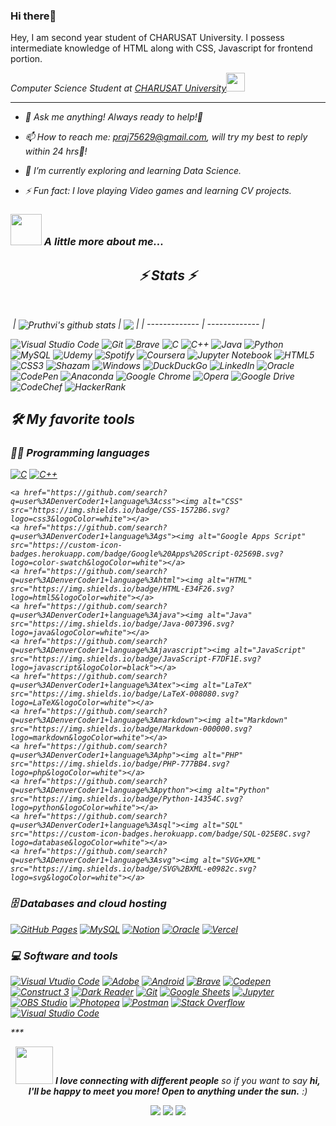 <!--### Hi there 👋-->

<!--
**PruthviRaj0009/PruthviRaj0009** is a ✨ _special_ ✨ repository because its `README.md` (this file) appears on your GitHub profile.

Here are some ideas to get you started:

- 🔭 I’m currently working on ...
- 🌱 I’m currently learning ...
- 👯 I’m looking to collaborate on ...
- 🤔 I’m looking for help with ...
- 💬 Ask me about ...
- 📫 How to reach me: ...
- 😄 Pronouns: ...
- ⚡ Fun fact: ...
-->
### Hi there👋


Hey, I am second year student of CHARUSAT University. I possess intermediate knowledge of HTML along with CSS, Javascript for frontend portion.
<p><em>Computer Science Student at <a href="http://www.unb.br">CHARUSAT University</a><img src="https://media.giphy.com/media/fYSnHlufseco8Fh93Z/giphy.gif" width="30">
<!-- </br>Developer Consultant at <a href="https://www.thoughtworks.com">ThoughtWorks</a><img src="https://media.giphy.com/media/WUlplcMpOCEmTGBtBW/giphy.gif" width="30"> 
</em></p> -->
<!-- Please don't remove this: Grab your social icons from https://github.com/carlsednaoui/gitsocial -->

***
- 💬 Ask me anything!
     Always ready to help!🤩

- 📫 How to reach me: 
praj75629@gmail.com, will try my best to reply within 24 hrs🏁!

- 🌱 I’m currently exploring and learning Data Science.

- ⚡ Fun fact: I love playing Video games and learning CV projects.

<!-- - 📝 [Resume](https://rusty-sj.github.io/media/Rashmi_Jadhav.pdf) -->

### <img src="https://media.giphy.com/media/VgCDAzcKvsR6OM0uWg/giphy.gif" width="50"> A little more about me... 

<!-- <h2 align="center">⚡ Stats ⚡</h2>
<br>
<p align=center>
  <div align=center>
<!--     <a href="https://github.com/denvercoder1/github-readme-streak-stats" title="Go to Source">
      <img align="left" width=390 src="https://github-readme-streak-stats.herokuapp.com/?user=zumrudu-anka&theme=react&border=61dafb&hide_border=true" alt="zumrudu-anka" />
    </a> -->
<!--     <a href="https://github.com/anuraghazra/github-readme-stats" title="Go to Source">
      <img align="right" width=390 src="https://github-readme-stats.vercel.app/api?username=pruthviraj0009&show_icons=true&theme=react&border_color=61dafb&hide_border=true" />
    </a>
  </div>
  <br><br><br><br><br><br><br><br><br>
  <div align=center>
    <a href="https://github.com/anuraghazra/github-readme-stats">
      <img width=325 align="center" src="https://github-readme-stats.vercel.app/api/top-langs/?username=zumrudu-anka&hide=c%23,powershell,Mathematica,Ruby,Objective-C,Objective-C%2b%2b,Cuda&title_color=61dafb&text_color=ffffff&icon_color=61dafb&bg_color=20232a&langs_count=8&layout=compact&border_color=61dafb&hide_border=true" />
    </a>
  </div>
  <br>
  <img src="https://activity-graph.herokuapp.com/graph?username=zumrudu-anka&theme=react-dark&bg_color=20232a&hide_border=true" width="100%"/>
</p>
 -->
     
<h2 align="center">⚡ Stats ⚡</h2>
<br>
<p>&nbsp;| <img align="center" src="https://github-readme-stats.vercel.app/api?username=pruthviraj0009&show_icons=true&include_all_commits=true&theme=radical&hide_border=true" alt="Pruthvi's github stats" /></a> | <img align="center" src="https://github-readme-stats.vercel.app/api/top-langs/?username=pruthviraj0009&layout=compact&theme=radical&hide_border=true" /></a> |
| ------------- | ------------- |


![Visual Studio Code](https://img.shields.io/badge/Visual%20Studio%20Code-0078d7.svg?style=for-the-badge&logo=visual-studio-code&logoColor=white)     ![Git](https://img.shields.io/badge/git-%23F05033.svg?style=for-the-badge&logo=git&logoColor=white)    ![Brave](https://img.shields.io/badge/Brave-FB542B?style=for-the-badge&logo=Brave&logoColor=white)    ![C](https://img.shields.io/badge/c-%2300599C.svg?style=for-the-badge&logo=c&logoColor=white)  ![C++](https://img.shields.io/badge/c++-%2300599C.svg?style=for-the-badge&logo=c%2B%2B&logoColor=white)  ![Java](https://img.shields.io/badge/java-%23ED8B00.svg?style=for-the-badge&logo=java&logoColor=white)   ![Python](https://img.shields.io/badge/python-3670A0?style=for-the-badge&logo=python&logoColor=ffdd54)    ![MySQL](https://img.shields.io/badge/mysql-%2300f.svg?style=for-the-badge&logo=mysql&logoColor=white)   ![Udemy](https://img.shields.io/badge/Udemy-A435F0?style=for-the-badge&logo=Udemy&logoColor=white)  ![Spotify](https://img.shields.io/badge/Spotify-1ED760?style=for-the-badge&logo=spotify&logoColor=white)  ![Coursera](https://img.shields.io/badge/Coursera-%230056D2.svg?style=for-the-badge&logo=Coursera&logoColor=white)     ![Jupyter Notebook](https://img.shields.io/badge/jupyter-%23FA0F00.svg?style=for-the-badge&logo=jupyter&logoColor=white)     ![HTML5](https://img.shields.io/badge/html5-%23E34F26.svg?style=for-the-badge&logo=html5&logoColor=white)     ![CSS3](https://img.shields.io/badge/css3-%231572B6.svg?style=for-the-badge&logo=css3&logoColor=white)   ![Shazam](https://img.shields.io/badge/shazam-1476FE?style=for-the-badge&logo=shazam&logoColor=white)    ![Windows](https://img.shields.io/badge/Windows-0078D6?style=for-the-badge&logo=windows&logoColor=white)   ![DuckDuckGo](https://img.shields.io/badge/DuckDuckGo-DE5833?style=for-the-badge&logo=DuckDuckGo&logoColor=white)     ![LinkedIn](https://img.shields.io/badge/linkedin-%230077B5.svg?style=for-the-badge&logo=linkedin&logoColor=white)     ![Oracle](https://img.shields.io/badge/Oracle-F80000?style=for-the-badge&logo=oracle&logoColor=white)    ![CodePen](https://img.shields.io/badge/CodePen-white?style=for-the-badge&logo=codepen&logoColor=black)     ![Anaconda](https://img.shields.io/badge/Anaconda-%2344A833.svg?style=for-the-badge&logo=anaconda&logoColor=white)   ![Google Chrome](https://img.shields.io/badge/Google%20Chrome-4285F4?style=for-the-badge&logo=GoogleChrome&logoColor=white)    ![Opera](https://img.shields.io/badge/Opera-FF1B2D?style=for-the-badge&logo=Opera&logoColor=white)     ![Google Drive](https://img.shields.io/badge/Google%20Drive-4285F4?style=for-the-badge&logo=googledrive&logoColor=white)     ![CodeChef](https://img.shields.io/badge/CodeChef-%23964B00.svg?style=for-the-badge&logo=CodeChef&logoColor=white)    ![HackerRank](https://img.shields.io/badge/-Hackerrank-2EC866?style=for-the-badge&logo=HackerRank&logoColor=white)
<!-- ![AWS](https://img.shields.io/badge/AWS-%23FF9900.svg?style=for-the-badge&logo=amazon-aws&logoColor=white)  ![Linux](https://img.shields.io/badge/Linux-FCC624?style=for-the-badge&logo=linux&logoColor=black)  ![Ubuntu](https://img.shields.io/badge/Ubuntu-E95420?style=for-the-badge&logo=ubuntu&logoColor=white) ![Flask](https://img.shields.io/badge/flask-%23000.svg?style=for-the-badge&logo=flask&logoColor=white) ![Vim](https://img.shields.io/badge/VIM-%2311AB00.svg?style=for-the-badge&logo=vim&logoColor=white)  ![Docker](https://img.shields.io/badge/docker-%230db7ed.svg?style=for-the-badge&logo=docker&logoColor=white)  ![GitHub](https://img.shields.io/badge/github-%23121011.svg?style=for-the-badge&logo=github&logoColor=white)  ![Blender](https://img.shields.io/badge/blender-%23F5792A.svg?style=for-the-badge&logo=blender&logoColor=white) -->
## 🛠️ My favorite tools

### 👨‍💻 Programming languages

<p>
    <a href="https://github.com/search?q=user%3ADenverCoder1+language%3Ac"><img alt="C" src="https://custom-icon-badges.herokuapp.com/badge/C-03599C.svg?logo=c-in-hexagon&logoColor=white"></a>
    <a href="https://github.com/search?q=user%3ADenverCoder1+language%3Acpp"><img alt="C++" src="https://custom-icon-badges.herokuapp.com/badge/C++-9C033A.svg?logo=cpp2&logoColor=white"></a>
   
    <a href="https://github.com/search?q=user%3ADenverCoder1+language%3Acss"><img alt="CSS" src="https://img.shields.io/badge/CSS-1572B6.svg?logo=css3&logoColor=white"></a>
    <a href="https://github.com/search?q=user%3ADenverCoder1+language%3Ags"><img alt="Google Apps Script" src="https://custom-icon-badges.herokuapp.com/badge/Google%20Apps%20Script-02569B.svg?logo=color-swatch&logoColor=white"></a>
    <a href="https://github.com/search?q=user%3ADenverCoder1+language%3Ahtml"><img alt="HTML" src="https://img.shields.io/badge/HTML-E34F26.svg?logo=html5&logoColor=white"></a>
    <a href="https://github.com/search?q=user%3ADenverCoder1+language%3Ajava"><img alt="Java" src="https://img.shields.io/badge/Java-007396.svg?logo=java&logoColor=white"></a>
    <a href="https://github.com/search?q=user%3ADenverCoder1+language%3Ajavascript"><img alt="JavaScript" src="https://img.shields.io/badge/JavaScript-F7DF1E.svg?logo=javascript&logoColor=black"></a>
    <a href="https://github.com/search?q=user%3ADenverCoder1+language%3Atex"><img alt="LaTeX" src="https://img.shields.io/badge/LaTeX-008080.svg?logo=LaTeX&logoColor=white"></a>
    <a href="https://github.com/search?q=user%3ADenverCoder1+language%3Amarkdown"><img alt="Markdown" src="https://img.shields.io/badge/Markdown-000000.svg?logo=markdown&logoColor=white"></a>
    <a href="https://github.com/search?q=user%3ADenverCoder1+language%3Aphp"><img alt="PHP" src="https://img.shields.io/badge/PHP-777BB4.svg?logo=php&logoColor=white"></a>
    <a href="https://github.com/search?q=user%3ADenverCoder1+language%3Apython"><img alt="Python" src="https://img.shields.io/badge/Python-14354C.svg?logo=python&logoColor=white"></a>
    <a href="https://github.com/search?q=user%3ADenverCoder1+language%3Asql"><img alt="SQL" src="https://custom-icon-badges.herokuapp.com/badge/SQL-025E8C.svg?logo=database&logoColor=white"></a>
    <a href="https://github.com/search?q=user%3ADenverCoder1+language%3Asvg"><img alt="SVG+XML" src="https://img.shields.io/badge/SVG%2BXML-e0982c.svg?logo=svg&logoColor=white"></a>
</p>

### 🗄️ Databases and cloud hosting

<p>
    <a href="#"><img alt="GitHub Pages" src="https://img.shields.io/badge/GitHub%20Pages-327FC7.svg?logo=github&logoColor=white"></a>
    <a href="#"><img alt="MySQL" src="https://img.shields.io/badge/MySQL-00f.svg?logo=mysql&logoColor=white"></a>
    <a href="#"><img alt="Notion" src="https://img.shields.io/badge/Notion-010101.svg?logo=notion&logoColor=white"></a>
    <a href="#"><img alt="Oracle" src ="https://img.shields.io/badge/Oracle-F00000.svg?logo=oracle&logoColor=white"></a>
    <a href="#"><img alt="Vercel" src="https://img.shields.io/badge/Vercel-000000.svg?logo=vercel&logoColor=white"></a>
</p>

### 💻 Software and tools

<p>
    <a href="#"><img alt="Visual Vtudio Code" src="https://img.shields.io/badge/Visual%20Studio%20Code-0078d7.svg?logo=visual-studio-code&logoColor=white"></a>
    <a href="#"><img alt="Adobe" src="https://img.shields.io/badge/Adobe-FF0000.svg?logo=adobe&logoColor=white"></a>
    <a href="#"><img alt="Android" src="https://img.shields.io/badge/Android-3DDC84?logo=android&logoColor=white"></a>
    <a href="#"><img alt="Brave" src="https://img.shields.io/badge/-Brave-FB542B?logo=brave&logoColor=white"></a>
    <a href="#"><img alt="Codepen" src="https://img.shields.io/badge/Codepen-000000.svg?logo=codepen&logoColor=white"></a>
    <a href="#"><img alt="Construct 3" src="https://img.shields.io/badge/Construct%203-00b56a.svg?logo=construct-3&logoColor=white"></a>
    <a href="#"><img alt="Dark Reader" src="https://img.shields.io/badge/-Dark%20Reader-141E24?logo=dark-reader&logoColor=white"></a>
    <a href="#"><img alt="Git" src="https://img.shields.io/badge/Git-F05033.svg?logo=git&logoColor=white"></a>
    <a href="#"><img alt="Google Sheets" src="https://img.shields.io/badge/Google%20Sheets-34A853.svg?logo=google%20sheets&logoColor=white"></a>
    <a href="#"><img alt="Jupyter" src="https://img.shields.io/badge/Jupyter-F37626.svg?logo=Jupyter&logoColor=white"></a>
    <a href="#"><img alt="OBS Studio" src="https://img.shields.io/badge/-OBS%20Studio-302E31?logo=obs-studio&logoColor=white"></a>
    <a href="#"><img alt="Photopea" src="https://img.shields.io/badge/Photopea-18A497?logo=photopea&logoColor=white"></a>
    <a href="#"><img alt="Postman" src="https://img.shields.io/badge/Postman-FF6C37?logo=postman&logoColor=white"></a>
    <a href="#"><img alt="Stack Overflow" src="https://img.shields.io/badge/-Stack%20Overflow-FE7A16?logo=stack-overflow&logoColor=white"></a>
    <a href="#"><img alt="Visual Studio Code" src="https://img.shields.io/badge/Visual%20Studio%20Code-0078d7.svg?logo=visual-studio-code&logoColor=white"></a>
</p>
***

<p align="center">
  <i></i>
  <img src="https://media.giphy.com/media/LnQjpWaON8nhr21vNW/giphy.gif" width="60"> <em><b>I love connecting with different people</b> so if you want to say <b>hi, I'll be happy to meet you more! Open to anything under the sun.</b> :)</em>

  <p align="center">
    <a href="https://twitter.com/Pruthvi06173135" alt="Twitter"><img src="https://raw.githubusercontent.com/jayehernandez/jayehernandez/3f5402efef9a0ae89211a6e04609558e862ca616/readme/twitter-fill.svg"></a>
    <a href="https://www.linkedin.com/in/pruthvi-raj-36bb57213/" alt="Linkedin"><img src="https://raw.githubusercontent.com/jayehernandez/jayehernandez/3f5402efef9a0ae89211a6e04609558e862ca616/readme/linkedin-fill.svg"></a>
    <a href="praj75629@gmail.com" alt="Contact me"><img src="https://raw.githubusercontent.com/jayehernandez/jayehernandez/3f5402efef9a0ae89211a6e04609558e862ca616/readme/mail-fill.svg"></a>
<!--     <a href="https://jayehernandez.com" alt="My site"><img src="https://raw.githubusercontent.com/jayehernandez/jayehernandez/3f5402efef9a0ae89211a6e04609558e862ca616/readme/external-link-line.svg"></a> -->
  </p>
</p>


